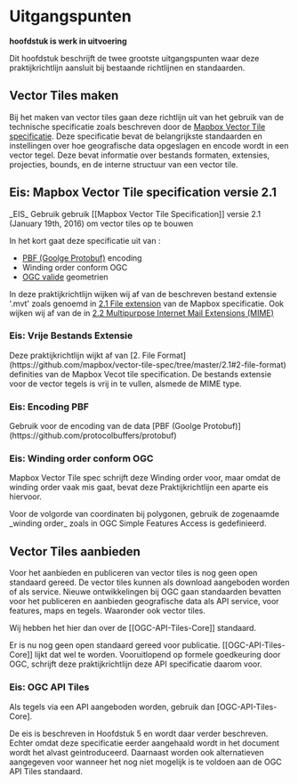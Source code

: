 # Uitgangspunten
**hoofdstuk is werk in uitvoering**

Dit hoofdstuk beschrijft de twee grootste uitgangspunten waar deze praktijkrichtlijn aansluit bij bestaande richtlijnen en standaarden.

## Vector Tiles maken

Bij het maken van vector tiles gaan deze richtlijn uit van het gebruik van de technische specificatie zoals beschreven door de [Mapbox Vector Tile specificatie](https://github.com/mapbox/vector-tile-spec). Deze specificatie bevat de belangrijkste standaarden en instellingen over hoe geografische data opgeslagen en encode wordt in een vector tegel. Deze bevat informatie over bestands formaten, extensies, projecties, bounds, en de interne structuur van een vector tile. 

## Eis: Mapbox Vector Tile specification versie 2.1
<div class="advisement">
_EIS_ Gebruik gebruik [[Mapbox Vector Tile Specification]] versie 2.1 (January 19th, 2016) om vector tiles op te bouwen
</div>

In het kort gaat deze specificatie uit van :

* [PBF (Goolge Protobuf)](https://github.com/protocolbuffers/protobuf) encoding
* Winding order conform OGC 
* [OGC valide](https://www.ogc.org/standards/sfa) geometrien 

In deze praktijkrichtlijn wijken wij af van de beschreven bestand extensie '.mvt' zoals genoemd in [2.1 File extension](https://docs.mapbox.com/vector-tiles/specification/) van de Mapbox specificatie. Ook wijken wij af van de in [2.2 Multipurpose Internet Mail Extensions (MIME)](https://github.com/mapbox/vector-tile-spec/tree/master/2.1#22-multipurpose-internet-mail-extensions-mime)

### Eis: Vrije Bestands Extensie

<div class="advisement">
Deze praktijkrichtlijn wijkt af van [2. File Format](https://github.com/mapbox/vector-tile-spec/tree/master/2.1#2-file-format) definities van de Mapbox Vecot tile specification. De bestands extensie voor de vector tegels is vrij in te vullen, alsmede de MIME type. 
</div>

### Eis: Encoding PBF

<div class="advisement">
Gebruik voor de encoding van de data [PBF (Goolge Protobuf)](https://github.com/protocolbuffers/protobuf)
</div>


### Eis: Winding order conform OGC
Mapbox Vector Tile spec schrijft deze Winding order voor, maar omdat de winding order vaak mis gaat, bevat deze Praktijkrichtlijn een aparte eis hiervoor.
<div class="advisement">
Voor de volgorde van coordinaten bij polygonen, gebruik de zogenaamde _winding order_ zoals in OGC Simple Features Access is gedefinieerd.
</div>

## Vector Tiles aanbieden 

Voor het aanbieden en publiceren van vector tiles is nog geen open standaard gereed.  De vector tiles kunnen als download aangeboden worden of als service. 
Nieuwe ontwikkelingen bij OGC gaan standaarden bevatten voor het publiceren en aanbieden geografische data als API service, voor features, maps en tegels. Waaronder ook vector tiles.

Wij hebben het hier dan over de  [[OGC-API-Tiles-Core]] standaard.

Er is nu nog geen open standaard gereed voor publicatie. [[OGC-API-Tiles-Core]] lijkt dat wel te worden.  Vooruitlopend op formele goedkeuring door OGC, schrijft deze praktijkrichtlijn deze API specificatie daarom voor. 

### Eis: OGC API Tiles
<div class="advisement">
Als tegels via een API aangeboden worden, gebruik dan [OGC-API-Tiles-Core].
</div>

De eis is beschreven in Hoofdstuk 5 en wordt daar verder beschreven. Echter omdat deze specificatie eerder aangehaald wordt in het document wordt het alvast geintroduceerd. Daarnaast worden ook alternatieven aangegeven voor wanneer het nog niet mogelijk is te voldoen aan de OGC API Tiles standaard. 
